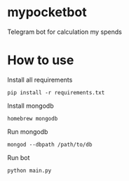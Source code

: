 # mypocketbot
Telegram bot for calculation my spends

# How to use
Install all requirements
```
pip install -r requirements.txt
```

Install mongodb
```
homebrew mongodb
```

Run mongodb
```
mongod --dbpath /path/to/db
```

Run bot
```
python main.py
```
